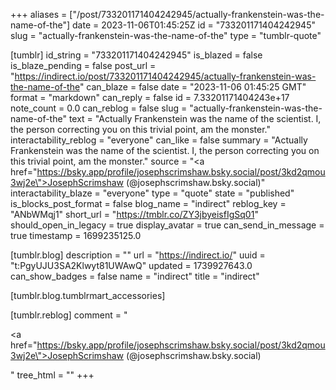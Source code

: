 +++
aliases = ["/post/733201171404242945/actually-frankenstein-was-the-name-of-the"]
date = 2023-11-06T01:45:25Z
id = "733201171404242945"
slug = "actually-frankenstein-was-the-name-of-the"
type = "tumblr-quote"

[tumblr]
id_string = "733201171404242945"
is_blazed = false
is_blaze_pending = false
post_url = "https://indirect.io/post/733201171404242945/actually-frankenstein-was-the-name-of-the"
can_blaze = false
date = "2023-11-06 01:45:25 GMT"
format = "markdown"
can_reply = false
id = 7.33201171404243e+17
note_count = 0.0
can_reblog = false
slug = "actually-frankenstein-was-the-name-of-the"
text = "Actually Frankenstein was the name of the scientist. I, the person correcting you on this trivial point, am the monster."
interactability_reblog = "everyone"
can_like = false
summary = "Actually Frankenstein was the name of the scientist. I, the person correcting you on this trivial point, am the monster."
source = "<a href=\"https://bsky.app/profile/josephscrimshaw.bsky.social/post/3kd2qmou3wj2e\">JosephScrimshaw (@josephscrimshaw.bsky.social)</a>"
interactability_blaze = "everyone"
type = "quote"
state = "published"
is_blocks_post_format = false
blog_name = "indirect"
reblog_key = "ANbWMqj1"
short_url = "https://tmblr.co/ZY3jbyeisfIgSq01"
should_open_in_legacy = true
display_avatar = true
can_send_in_message = true
timestamp = 1699235125.0

[tumblr.blog]
description = ""
url = "https://indirect.io/"
uuid = "t:PgyUJU3SA2Klwyt81UWAwQ"
updated = 1739927643.0
can_show_badges = false
name = "indirect"
title = "indirect"

[tumblr.blog.tumblrmart_accessories]

[tumblr.reblog]
comment = "<p><a href=\"https://bsky.app/profile/josephscrimshaw.bsky.social/post/3kd2qmou3wj2e\">JosephScrimshaw (@josephscrimshaw.bsky.social)</a></p>"
tree_html = ""
+++

